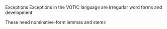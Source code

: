 Exceptions
Exceptions in the VOTIC language are irregurlar word forms and development



These need nominative-form lemmas and stems



